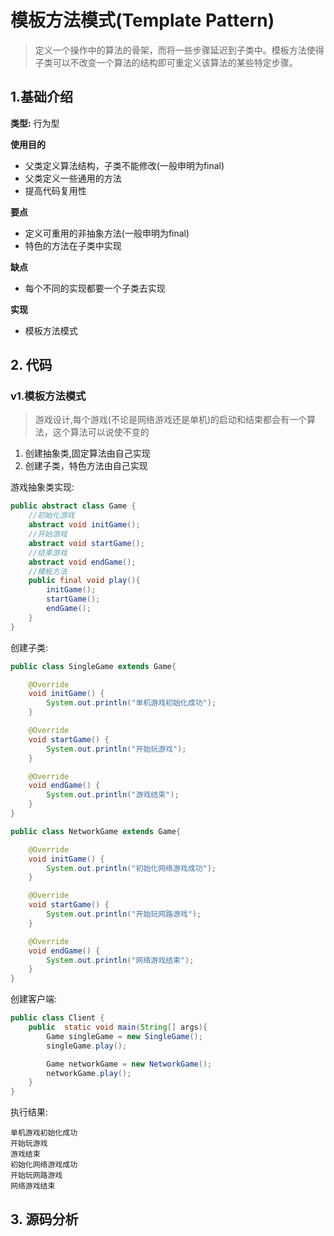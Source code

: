 # 模板方法模式(Template Pattern)
> 定义一个操作中的算法的骨架，而将一些步骤延迟到子类中。模板方法使得子类可以不改变一个算法的结构即可重定义该算法的某些特定步骤。
## 1.基础介绍

**类型:** 行为型

**使用目的**
+ 父类定义算法结构，子类不能修改(一般申明为final)
+ 父类定义一些通用的方法
+ 提高代码复用性

**要点**
+ 定义可重用的非抽象方法(一般申明为final)
+ 特色的方法在子类中实现

**缺点**
+ 每个不同的实现都要一个子类去实现

**实现**
+ 模板方法模式

## 2. 代码

### v1.模板方法模式
> 游戏设计,每个游戏(不论是网络游戏还是单机)的启动和结束都会有一个算法，这个算法可以说使不变的

1. 创建抽象类,固定算法由自己实现
2. 创建子类，特色方法由自己实现


游戏抽象类实现:
```java
public abstract class Game {
    //初始化游戏
    abstract void initGame();
    //开始游戏
    abstract void startGame();
    //结束游戏
    abstract void endGame();
    //模板方法
    public final void play(){
        initGame();
        startGame();
        endGame();
    }
}
```
创建子类:
```java
public class SingleGame extends Game{

    @Override
    void initGame() {
        System.out.println("单机游戏初始化成功");
    }

    @Override
    void startGame() {
        System.out.println("开始玩游戏");
    }

    @Override
    void endGame() {
        System.out.println("游戏结束");
    }
}

public class NetworkGame extends Game{

    @Override
    void initGame() {
        System.out.println("初始化网络游戏成功");
    }

    @Override
    void startGame() {
        System.out.println("开始玩网路游戏");
    }

    @Override
    void endGame() {
        System.out.println("网络游戏结束");
    }
}

```

创建客户端:
```java
public class Client {
    public  static void main(String[] args){
        Game singleGame = new SingleGame();
        singleGame.play();

        Game networkGame = new NetworkGame();
        networkGame.play();
    }
}
```

执行结果:
```text
单机游戏初始化成功
开始玩游戏
游戏结束
初始化网络游戏成功
开始玩网路游戏
网络游戏结束
```

## 3. 源码分析































